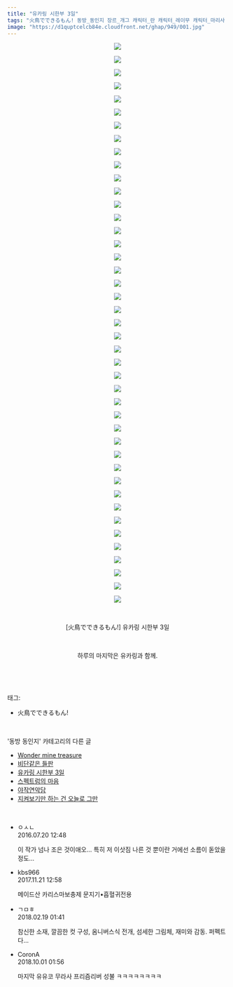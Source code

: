 ```yaml
---
title: "유카링 시한부 3일"
tags: "火鳥でできるもん! 동방_동인지 장르_개그 캐릭터_란 캐릭터_레이무 캐릭터_마리사 캐릭터_비봉 캐릭터_세이가 캐릭터_야마메 캐릭터_에이린 캐릭터_오린 캐릭터_와타츠키자매 캐릭터_요우무 캐릭터_요우키 캐릭터_유유코 캐릭터_유카리 캐릭터_첸 캐릭터_하타테"
image: "https://d1quptcelcb84e.cloudfront.net/ghap/949/001.jpg"
---
```

<div class="article">
<p style="text-align: center; clear: none; float: none;"><img src="{{ site.imgserver8 }}/ghap/949/001.jpg"/></p>
<p style="text-align: center; clear: none; float: none;"><img src="{{ site.imgserver8 }}/ghap/949/002.jpg"/></p>
<p style="text-align: center; clear: none; float: none;"><img src="{{ site.imgserver8 }}/ghap/949/003.jpg"/></p>
<p style="text-align: center; clear: none; float: none;"><img src="{{ site.imgserver8 }}/ghap/949/004.jpg"/></p>
<p style="text-align: center; clear: none; float: none;"><img src="{{ site.imgserver8 }}/ghap/949/005.jpg"/></p>
<p style="text-align: center; clear: none; float: none;"><img src="{{ site.imgserver8 }}/ghap/949/006.jpg"/></p>
<p style="text-align: center; clear: none; float: none;"><img src="{{ site.imgserver8 }}/ghap/949/007.jpg"/></p>
<p style="text-align: center; clear: none; float: none;"><img src="{{ site.imgserver8 }}/ghap/949/008.jpg"/></p>
<p style="text-align: center; clear: none; float: none;"><img src="{{ site.imgserver8 }}/ghap/949/009.jpg"/></p>
<p style="text-align: center; clear: none; float: none;"><img src="{{ site.imgserver8 }}/ghap/949/010.jpg"/></p>
<p style="text-align: center; clear: none; float: none;"><img src="{{ site.imgserver8 }}/ghap/949/011.jpg"/></p>
<p style="text-align: center; clear: none; float: none;"><img src="{{ site.imgserver8 }}/ghap/949/012.jpg"/></p>
<p style="text-align: center; clear: none; float: none;"><img src="{{ site.imgserver8 }}/ghap/949/013.jpg"/></p>
<p style="text-align: center; clear: none; float: none;"><img src="{{ site.imgserver8 }}/ghap/949/014.jpg"/></p>
<p style="text-align: center; clear: none; float: none;"><img src="{{ site.imgserver8 }}/ghap/949/015.jpg"/></p>
<p style="text-align: center; clear: none; float: none;"><img src="{{ site.imgserver8 }}/ghap/949/016.jpg"/></p>
<p style="text-align: center; clear: none; float: none;"><img src="{{ site.imgserver8 }}/ghap/949/017.jpg"/></p>
<p style="text-align: center; clear: none; float: none;"><img src="{{ site.imgserver8 }}/ghap/949/018.jpg"/></p>
<p style="text-align: center; clear: none; float: none;"><img src="{{ site.imgserver8 }}/ghap/949/019.jpg"/></p>
<p style="text-align: center; clear: none; float: none;"><img src="{{ site.imgserver8 }}/ghap/949/020.jpg"/></p>
<p style="text-align: center; clear: none; float: none;"><img src="{{ site.imgserver8 }}/ghap/949/021.jpg"/></p>
<p style="text-align: center; clear: none; float: none;"><img src="{{ site.imgserver8 }}/ghap/949/022.jpg"/></p>
<p style="text-align: center; clear: none; float: none;"><img src="{{ site.imgserver8 }}/ghap/949/023.jpg"/></p>
<p style="text-align: center; clear: none; float: none;"><img src="{{ site.imgserver8 }}/ghap/949/024.jpg"/></p>
<p style="text-align: center; clear: none; float: none;"><img src="{{ site.imgserver8 }}/ghap/949/025.jpg"/></p>
<p style="text-align: center; clear: none; float: none;"><img src="{{ site.imgserver8 }}/ghap/949/026.jpg"/></p>
<p style="text-align: center; clear: none; float: none;"><img src="{{ site.imgserver8 }}/ghap/949/027.jpg"/></p>
<p style="text-align: center; clear: none; float: none;"><img src="{{ site.imgserver8 }}/ghap/949/028.jpg"/></p>
<p style="text-align: center; clear: none; float: none;"><img src="{{ site.imgserver8 }}/ghap/949/029.jpg"/></p>
<p style="text-align: center; clear: none; float: none;"><img src="{{ site.imgserver8 }}/ghap/949/030.jpg"/></p>
<p style="text-align: center; clear: none; float: none;"><img src="{{ site.imgserver8 }}/ghap/949/031.jpg"/></p>
<p style="text-align: center; clear: none; float: none;"><img src="{{ site.imgserver8 }}/ghap/949/032.jpg"/></p>
<p style="text-align: center; clear: none; float: none;"><img src="{{ site.imgserver8 }}/ghap/949/033.jpg"/></p>
<p style="text-align: center; clear: none; float: none;"><img src="{{ site.imgserver8 }}/ghap/949/034.jpg"/></p>
<p style="text-align: center; clear: none; float: none;"><img src="{{ site.imgserver8 }}/ghap/949/035.jpg"/></p>
<p style="text-align: center; clear: none; float: none;"><img src="{{ site.imgserver8 }}/ghap/949/036.jpg"/></p>
<p style="text-align: center; clear: none; float: none;"><img src="{{ site.imgserver8 }}/ghap/949/037.jpg"/></p>
<p style="text-align: center; clear: none; float: none;"><img src="{{ site.imgserver8 }}/ghap/949/038.jpg"/></p>
<p style="text-align: center; clear: none; float: none;"><img src="{{ site.imgserver8 }}/ghap/949/039.jpg"/></p>
<p style="text-align: center; clear: none; float: none;"><img src="{{ site.imgserver8 }}/ghap/949/040.jpg"/></p>
<p style="text-align: center; clear: none; float: none;"><img src="{{ site.imgserver8 }}/ghap/949/041.jpg"/></p>
<p style="text-align: center; clear: none; float: none;"><img src="{{ site.imgserver8 }}/ghap/949/042.jpg"/></p>
<p style="text-align: center; clear: none; float: none;"><img src="{{ site.imgserver8 }}/ghap/949/043.jpg"/></p>
<p style="text-align: center; clear: none; float: none;"><br/></p>
<p style="text-align: center; clear: none; float: none;">[火鳥でできるもん!] 유카링 시한부 3일</p>
<p style="text-align: center; clear: none; float: none;"><br/></p>
<p style="text-align: center; clear: none; float: none;">하루의 마지막은 유카링과 함께.</p>
<p><br/></p>
</div><br/>
<div class="tagTrail">
<p>태그: </p>
<ul>
<li>火鳥でできるもん!</li>
</ul>
</div><br/>
<div class="another">
<p>'동방 동인지' 카테고리의 다른 글</p>
<ul>
<li><a href="/ghap_951">Wonder mine treasure</a></li>
<li><a href="/ghap_950">비단같은 들판</a></li>
<li><a href="/ghap_949">유카링 시한부 3일</a></li>
<li><a href="/ghap_948">스펙트럼의 마음</a></li>
<li><a href="/ghap_947">야작연악담</a></li>
<li><a href="/ghap_945">지켜보기만 하는 건 오늘로 그만</a></li>
</ul>
</div><br/>
<div class="cb_module cb_fluid">
<div class="cb_wrt cb_profile">
<div class="comment">
<ul>
<li class="cb_thumb_off" id="comment14760366">
<div class="cb_comment_area">
<div class="cb_info_area">
<div class="cb_section">
<span class="cb_nick_name">ㅇㅅㄴ</span>
</div>
<div class="cb_section">
<span class="cb_date">2016.07.20 12:48 </span>
</div>
</div>
<div class="cb_dsc_comment">
<p class="cb_dsc">
											이 작가 넘나 조은 것이애오... 특히 저 이삿짐 나른 것 뿐이란 거에선 소름이 돋았을 정도...
										</p>
</div>
</div></li>
<li class="cb_thumb_off" id="comment15134190">
<div class="cb_comment_area">
<div class="cb_info_area">
<div class="cb_section">
<span class="cb_nick_name">kbs966</span>
</div>
<div class="cb_section">
<span class="cb_date">2017.11.21 12:58 </span>
</div>
</div>
<div class="cb_dsc_comment">
<p class="cb_dsc">
											메이드산 카리스마보충제 문지기•흡혈귀전용
										</p>
</div>
</div></li>
<li class="cb_thumb_off" id="comment15202340">
<div class="cb_comment_area">
<div class="cb_info_area">
<div class="cb_section">
<span class="cb_nick_name">ㄱㅁㅎ</span>
</div>
<div class="cb_section">
<span class="cb_date">2018.02.19 01:41 </span>
</div>
</div>
<div class="cb_dsc_comment">
<p class="cb_dsc">
											참신한 소재, 깔끔한 컷 구성, 옴니버스식 전개, 섬세한 그림체, 재미와 감동. 퍼펙트다...
										</p>
</div>
</div></li>
<li class="cb_thumb_off" id="comment15342527">
<div class="cb_comment_area">
<div class="cb_info_area">
<div class="cb_section">
<span class="cb_nick_name">CoronA</span>
</div>
<div class="cb_section">
<span class="cb_date">2018.10.01 01:56 </span>
</div>
</div>
<div class="cb_dsc_comment">
<p class="cb_dsc">
											마지막 유유코 무라사 프리즘리버 성불 ㅋㅋㅋㅋㅋㅋㅋㅋ
										</p>
</div>
</div></li>
</ul>
</div>
</div><!-- commentList close -->
</div><br/>
